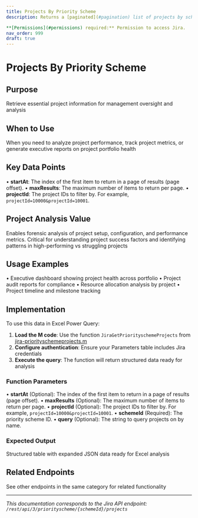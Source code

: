 ```yaml
---
title: Projects By Priority Scheme
description: Returns a [paginated](#pagination) list of projects by scheme.

**[Permissions](#permissions) required:** Permission to access Jira.
nav_order: 999
draft: true
---
```


# Projects By Priority Scheme

## Purpose
Retrieve essential project information for management oversight and analysis

## When to Use
When you need to analyze project performance, track project metrics, or generate executive reports on project portfolio health

## Key Data Points
• **startAt**: The index of the first item to return in a page of results (page offset).
• **maxResults**: The maximum number of items to return per page.
• **projectId**: The project IDs to filter by. For example, `projectId=10000&projectId=10001`.

## Project Analysis Value
Enables forensic analysis of project setup, configuration, and performance metrics. Critical for understanding project success factors and identifying patterns in high-performing vs struggling projects

## Usage Examples
• Executive dashboard showing project health across portfolio
• Project audit reports for compliance
• Resource allocation analysis by project
• Project timeline and milestone tracking

## Implementation
To use this data in Excel Power Query:

1. **Load the M code**: Use the function `JiraGetPriorityschemeProjects` from [jira-priorityschemeprojects.m](../assets/jira-priorityschemeprojects.m)
2. **Configure authentication**: Ensure your Parameters table includes Jira credentials
3. **Execute the query**: The function will return structured data ready for analysis

### Function Parameters
• **startAt** (Optional): The index of the first item to return in a page of results (page offset).
• **maxResults** (Optional): The maximum number of items to return per page.
• **projectId** (Optional): The project IDs to filter by. For example, `projectId=10000&projectId=10001`.
• **schemeId** (Required): The priority scheme ID.
• **query** (Optional): The string to query projects on by name.

### Expected Output
Structured table with expanded JSON data ready for Excel analysis

## Related Endpoints
See other endpoints in the same category for related functionality

---
*This documentation corresponds to the Jira API endpoint: `/rest/api/3/priorityscheme/{schemeId}/projects`*
